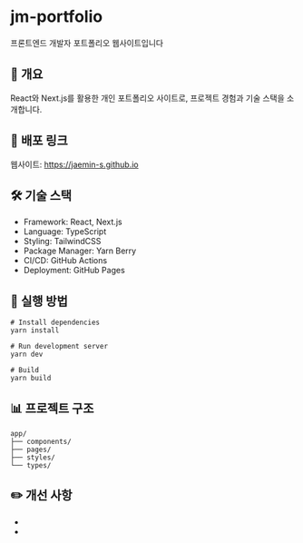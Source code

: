 # jm-portfolio
프론트엔드 개발자 포트폴리오 웹사이트입니다

## 📝 개요
React와 Next.js를 활용한 개인 포트폴리오 사이트로, 프로젝트 경험과 기술 스택을 소개합니다.

## 🔗 배포 링크
웹사이트: https://jaemin-s.github.io

## 🛠 기술 스택
- Framework: React, Next.js
- Language: TypeScript
- Styling: TailwindCSS
- Package Manager: Yarn Berry
- CI/CD: GitHub Actions
- Deployment: GitHub Pages

## 📌 실행 방법
```
# Install dependencies
yarn install

# Run development server
yarn dev

# Build
yarn build
```

## 📊 프로젝트 구조
```
app/
├── components/
├── pages/
├── styles/
└── types/
```

## ✏️ 개선 사항
-
- 
